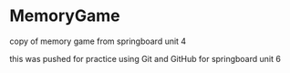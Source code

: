 # MemoryGame
copy of memory game from springboard unit 4

this was pushed for practice using Git and GitHub for springboard unit 6
